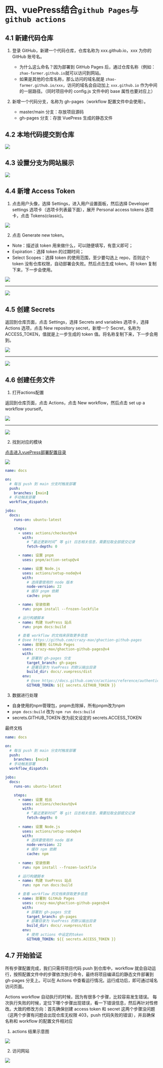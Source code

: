 # 四、vuePress结合`github Pages`与`github actions`

## 4.1 新建代码仓库

1.  登录 GitHub，新建一个代码仓库，仓库名称为 xxx.github.io，xxx 为你的 GitHub 账号名。
    
    - 为什么这么命名？因为部署到 GitHub Pages 后，通过仓库名称（例如：`zhao-farmer.github.io`就可以访问到网站。
    - 如果是其他的仓库名称，那么访问的域名就是 `zhao-farmer.github.io/xxx`，访问的域名会自动加上 `xxx.github.io` 作为中间的一层路径。（同时项目中的 config.js 文件中的 base 属性也要对应上）
    
2.  新增一个代码分支，名称为 gh-pages（workflow 配置文件中会使用）。
    
    - master/main 分支：存放项目源码
    - gh-pages 分支：存放 VuePress 生成的静态文件

## 4.2 本地代码提交到仓库

![](/other/version/github/006.png)


## 4.3 设置分支为网站展示

![](/other/version/github/007.png)


## 4.4 新增 Access Token

1. 点击用户头像，选择 Settings，进入用户设置面板，然后选择 Developer settings 选项卡（选项卡列表最下面），展开 Personal access tokens 选项卡，点击 Tokens(classic)。

![](/other/version/github/008.png)

2. 点击 Generate new token。
  - Note：描述该 token 用来做什么，可以随便填写，有意义即可；
  - Expiration：选择 token 的过期时间；
  - Select Scopes：选择 token 的使用范围，至少要勾选上 repo，否则这个 token 没有仓库权限，自动部署会失败。然后点击生成 token。将 token 复制下来，下一步会使用。

![](/other/version/github/009.png)

---

![](/other/version/github/010.png)

## 4.5 创建 Secrets

返回到仓库页面，点击 Settings，选择 Secrets and variables 选项卡，选择 Actions 选项，点击 New repository secret，新增一个 Secret，名称为 ACCESS_TOKEN，值就是上一步生成的 token 值。将名称复制下来，下一步会用到。

![](/other/version/github/011.png)

---

![](/other/version/github/012.png)

## 4.6 创建任务文件

1. 打开actions配置

返回到仓库页面，点击 Actions，点击 New workflow，然后点击 set up a workflow yourself。

![](/other/version/github/013.png)

--- 

![](/other/version/github/014.png)


2. 找到对应的模块

[点击进入vuePress部署配置目录](https://vuepress.vuejs.org/zh/guide/deployment.html#github-pages)

![](/other/version/github/015.png)

```yml
name: docs

on:
  # 每当 push 到 main 分支时触发部署
  push:
    branches: [main]
  # 手动触发部署
  workflow_dispatch:

jobs:
  docs:
    runs-on: ubuntu-latest

    steps:
      - uses: actions/checkout@v4
        with:
          # “最近更新时间” 等 git 日志相关信息，需要拉取全部提交记录
          fetch-depth: 0

      - name: 设置 pnpm
        uses: pnpm/action-setup@v4

      - name: 设置 Node.js
        uses: actions/setup-node@v4
        with:
          # 选择要使用的 node 版本
          node-version: 22
          # 缓存 pnpm 依赖
          cache: pnpm

      - name: 安装依赖
        run: pnpm install --frozen-lockfile

      # 运行构建脚本
      - name: 构建 VuePress 站点
        run: pnpm docs:build

      # 查看 workflow 的文档来获取更多信息
      # @see https://github.com/crazy-max/ghaction-github-pages
      - name: 部署到 GitHub Pages
        uses: crazy-max/ghaction-github-pages@v4
        with:
          # 部署到 gh-pages 分支
          target_branch: gh-pages
          # 部署目录为 VuePress 的默认输出目录
          build_dir: docs/.vuepress/dist
        env:
          # @see https://docs.github.com/cn/actions/reference/authentication-in-a-workflow#about-the-github_token-secret
          GITHUB_TOKEN: ${{ secrets.GITHUB_TOKEN }}
```

3. 数据进行处理

- 自身使用的npm管理包，pnpm去除掉，所有pnpm改为npm
- `pnpm docs:build` 改为 `npm run docs:build`
- secrets.GITHUB_TOKEN 改为前文设定的 secrets.ACCESS_TOKEN

最终文档

```yml
name: docs

on:
  # 每当 push 到 main 分支时触发部署
  push:
    branches: [main]
  # 手动触发部署
  workflow_dispatch:

jobs:
  docs:
    runs-on: ubuntu-latest

    steps:
      - name: 设置 检出
        uses: actions/checkout@v4
        with:
          # “最近更新时间” 等 git 日志相关信息，需要拉取全部提交记录
          fetch-depth: 0
          
      - name: 设置 Node.js
        uses: actions/setup-node@v4
        with:
          # 选择要使用的 node 版本
          node-version: 22
          # 缓存 npm 依赖
          cache: npm
          
      - name: 安装依赖
        run: npm install --frozen-lockfile

      # 运行构建脚本
      - name: 构建 VuePress 站点
        run: npm run docs:build

      # 查看 workflow 的文档来获取更多信息
      - name: 部署到 GitHub Pages
        uses: crazy-max/ghaction-github-pages@v4
        with:
          # 部署到 gh-pages 分支
          target_branch: gh-pages
          # 部署目录为 VuePress 的默认输出目录
          build_dir: docs/.vuepress/dist
        env:
          # 使用 actions 中设定的token
          GITHUB_TOKEN: ${{ secrets.ACCESS_TOKEN }}
```

## 4.7 开始验证


所有步骤配置完成，我们只需将项目代码 push 到仓库中，workflow 就会自动运行，按照配置文件中的步骤依次执行命令，最终将项目编译后的静态文件部署到 gh-pages 分支上。可以在 Actions 中查看运行情况。运行成功后，即可通过域名访问页面。

Actions workflow 自动执行的时候，因为有很多个步骤，比较容易发生错误。
每次执行失败的时候，定位下哪个步骤出现错误，看一下错误信息，然后再针对性修改。大致的修改方向：首先确保创建 access token 和 secret 这两个步骤没问题（这两个步骤有问题会出现仓库无权限 403，push 代码失败的错误），并且确保名称和 workflow 的配置文件相对应

1. actions 结果示意图

![](/other/version/github/016.png)

2. 访问网站

![](/other/version/github/017.png)

